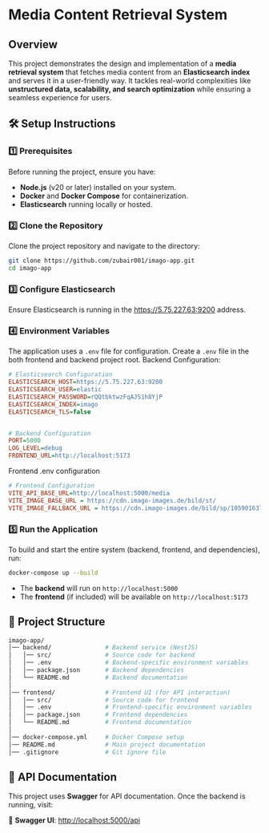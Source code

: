 # Media Content Retrieval System

## Overview

This project demonstrates the design and implementation of a **media retrieval system** that fetches media content from an **Elasticsearch index** and serves it in a user-friendly way. It tackles real-world complexities like **unstructured data, scalability, and search optimization** while ensuring a seamless experience for users.

## 🛠️ Setup Instructions

### 1️⃣ Prerequisites

Before running the project, ensure you have:

- **Node.js** (v20 or later) installed on your system.
- **Docker** and **Docker Compose** for containerization.
- **Elasticsearch** running locally or hosted.

### 2️⃣ Clone the Repository

Clone the project repository and navigate to the directory:

```sh
git clone https://github.com/zubair001/imago-app.git
cd imago-app
```

### 3️⃣ Configure Elasticsearch

Ensure Elasticsearch is running in the https://5.75.227.63:9200 address.

### 4️⃣ Environment Variables

The application uses a `.env` file for configuration. Create a `.env` file in the both frontend and backend project root.
Backend Configuration:

```ini
# Elasticsearch Configuration
ELASTICSEARCH_HOST=https://5.75.227.63:9200
ELASTICSEARCH_USER=elastic
ELASTICSEARCH_PASSWORD=rQQtbktwzFqAJS1h8YjP
ELASTICSEARCH_INDEX=imago
ELASTICSEARCH_TLS=false


# Backend Configuration
PORT=5000
LOG_LEVEL=debug
FRONTEND_URL=http://localhost:5173

```

Frontend .env configuration

```ini
# Frontend Configuration
VITE_API_BASE_URL=http://localhost:5000/media
VITE_IMAGE_BASE_URL = https://cdn.imago-images.de/bild/st/
VITE_IMAGE_FALLBACK_URL = https://cdn.imago-images.de/bild/sp/1059016371/m.jpg
```

### 5️⃣ Run the Application

To build and start the entire system (backend, frontend, and dependencies), run:

```sh
docker-compose up --build
```

- The **backend** will run on `http://localhost:5000`
- The **frontend** (if included) will be available on `http://localhost:5173`

## 📁 Project Structure

```sh
imago-app/
│── backend/               # Backend service (NestJS)
│   │── src/               # Source code for backend
│   │── .env               # Backend-specific environment variables
│   │── package.json       # Backend dependencies
│   └── README.md          # Backend documentation
│
│── frontend/              # Frontend UI (for API interaction)
│   │── src/               # Source code for frontend
│   │── .env               # Frontend-specific environment variables
│   │── package.json       # Frontend dependencies
│   └── README.md          # Frontend documentation
│
│── docker-compose.yml     # Docker Compose setup
│── README.md              # Main project documentation
│── .gitignore             # Git ignore file
```

## 🚀 API Documentation

This project uses **Swagger** for API documentation.
Once the backend is running, visit:

📌 **Swagger UI**: [http://localhost:5000/api](http://localhost:5000/api)
